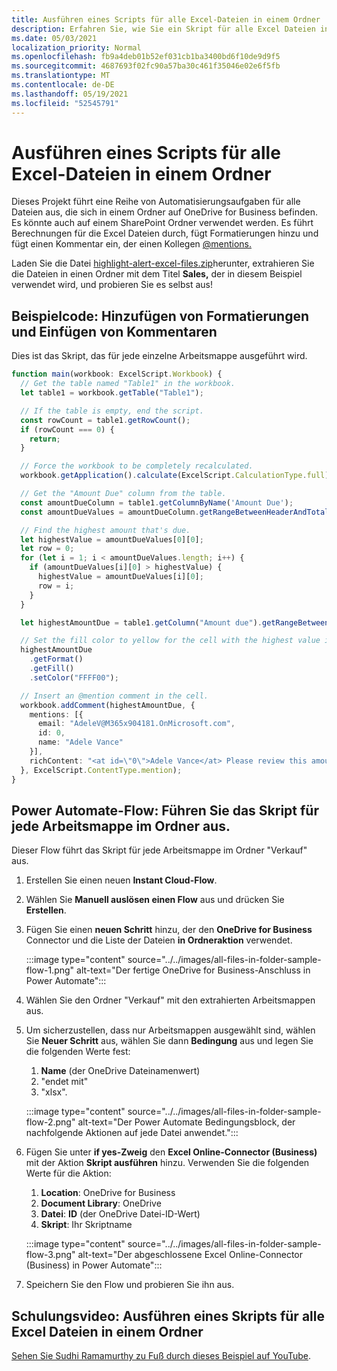 ```yaml
---
title: Ausführen eines Scripts für alle Excel-Dateien in einem Ordner
description: Erfahren Sie, wie Sie ein Skript für alle Excel Dateien in einem Ordner auf OneDrive for Business ausführen.
ms.date: 05/03/2021
localization_priority: Normal
ms.openlocfilehash: fb9a4deb01b52ef031cb1ba3400bd6f10de9d9f5
ms.sourcegitcommit: 4687693f02fc90a57ba30c461f35046e02e6f5fb
ms.translationtype: MT
ms.contentlocale: de-DE
ms.lasthandoff: 05/19/2021
ms.locfileid: "52545791"
---
```

# <a name="run-a-script-on-all-excel-files-in-a-folder"></a>Ausführen eines Scripts für alle Excel-Dateien in einem Ordner

Dieses Projekt führt eine Reihe von Automatisierungsaufgaben für alle Dateien aus, die sich in einem Ordner auf OneDrive for Business befinden. Es könnte auch auf einem SharePoint Ordner verwendet werden.
Es führt Berechnungen für die Excel Dateien durch, fügt Formatierungen hinzu und fügt einen Kommentar ein, der einen Kollegen [@mentions.](https://support.microsoft.com/office/90701709-5dc1-41c7-aa48-b01d4a46e8c7)

Laden Sie die Datei <a href="https://github.com/OfficeDev/office-scripts-docs/blob/master/docs/resources/samples/highlight-alert-excel-files.zip?raw=true">highlight-alert-excel-files.zip</a>herunter, extrahieren Sie die Dateien in einen Ordner mit dem Titel **Sales,** der in diesem Beispiel verwendet wird, und probieren Sie es selbst aus!

## <a name="sample-code-add-formatting-and-insert-comment"></a>Beispielcode: Hinzufügen von Formatierungen und Einfügen von Kommentaren

Dies ist das Skript, das für jede einzelne Arbeitsmappe ausgeführt wird.

```TypeScript
function main(workbook: ExcelScript.Workbook) {
  // Get the table named "Table1" in the workbook.
  let table1 = workbook.getTable("Table1");

  // If the table is empty, end the script.
  const rowCount = table1.getRowCount();
  if (rowCount === 0) {
    return;
  }

  // Force the workbook to be completely recalculated.
  workbook.getApplication().calculate(ExcelScript.CalculationType.full);

  // Get the "Amount Due" column from the table.
  const amountDueColumn = table1.getColumnByName('Amount Due');
  const amountDueValues = amountDueColumn.getRangeBetweenHeaderAndTotal().getValues();

  // Find the highest amount that's due.
  let highestValue = amountDueValues[0][0];
  let row = 0;
  for (let i = 1; i < amountDueValues.length; i++) {
    if (amountDueValues[i][0] > highestValue) {
      highestValue = amountDueValues[i][0];
      row = i;
    }
  }

  let highestAmountDue = table1.getColumn("Amount due").getRangeBetweenHeaderAndTotal().getRow(row);

  // Set the fill color to yellow for the cell with the highest value in the "Amount Due" column.
  highestAmountDue
    .getFormat()
    .getFill()
    .setColor("FFFF00");

  // Insert an @mention comment in the cell.
  workbook.addComment(highestAmountDue, {
    mentions: [{
      email: "AdeleV@M365x904181.OnMicrosoft.com",
      id: 0,
      name: "Adele Vance"
    }],
    richContent: "<at id=\"0\">Adele Vance</at> Please review this amount"
  }, ExcelScript.ContentType.mention);
}
```

## <a name="power-automate-flow-run-the-script-on-every-workbook-in-the-folder"></a>Power Automate-Flow: Führen Sie das Skript für jede Arbeitsmappe im Ordner aus.

Dieser Flow führt das Skript für jede Arbeitsmappe im Ordner "Verkauf" aus.

1. Erstellen Sie einen neuen **Instant Cloud-Flow**.
1. Wählen Sie **Manuell auslösen einen Flow** aus und drücken Sie **Erstellen**.
1. Fügen Sie einen **neuen Schritt** hinzu, der den **OneDrive for Business** Connector und die Liste der Dateien **in Ordneraktion** verwendet.

    :::image type="content" source="../../images/all-files-in-folder-sample-flow-1.png" alt-text="Der fertige OneDrive for Business-Anschluss in Power Automate":::
1. Wählen Sie den Ordner "Verkauf" mit den extrahierten Arbeitsmappen aus.
1. Um sicherzustellen, dass nur Arbeitsmappen ausgewählt sind, wählen Sie **Neuer Schritt** aus, wählen Sie dann **Bedingung** aus und legen Sie die folgenden Werte fest:
    1. **Name** (der OneDrive Dateinamenwert)
    1. "endet mit"
    1. "xlsx".

    :::image type="content" source="../../images/all-files-in-folder-sample-flow-2.png" alt-text="Der Power Automate Bedingungsblock, der nachfolgende Aktionen auf jede Datei anwendet.":::
1. Fügen Sie unter **if yes-Zweig** den **Excel Online-Connector (Business)** mit der Aktion **Skript ausführen** hinzu. Verwenden Sie die folgenden Werte für die Aktion:
    1. **Location**: OneDrive for Business
    1. **Document Library**: OneDrive
    1. **Datei**: **ID** (der OneDrive Datei-ID-Wert)
    1. **Skript**: Ihr Skriptname

    :::image type="content" source="../../images/all-files-in-folder-sample-flow-3.png" alt-text="Der abgeschlossene Excel Online-Connector (Business) in Power Automate":::
1. Speichern Sie den Flow und probieren Sie ihn aus.

## <a name="training-video-run-a-script-on-all-excel-files-in-a-folder"></a>Schulungsvideo: Ausführen eines Skripts für alle Excel Dateien in einem Ordner

[Sehen Sie Sudhi Ramamurthy zu Fuß durch dieses Beispiel auf YouTube](https://youtu.be/xMg711o7k6w).
